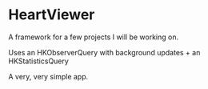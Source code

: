 # HeartViewer

A framework for a few projects I will be working on.

Uses an HKObserverQuery with background updates + an HKStatisticsQuery

A very, very simple app.

